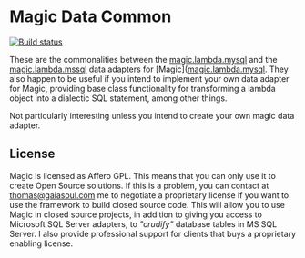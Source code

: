 
# Magic Data Common

[![Build status](https://travis-ci.org/polterguy/magic.data.common.svg?master)](https://travis-ci.org/polterguy/magic.data.common)

These are the commonalities between the [magic.lambda.mysql](https://github.com/polterguy/magic.lambda.mysql) and the 
[magic.lambda.mssql](https://github.com/polterguy/magic.lambda.mssql) data adapters for [Magic]([magic.lambda.mysql](https://github.com/polterguy/magic).
They also happen to be useful if you intend to implement your own data adapter for Magic, providing base class functionality for
transforming a lambda object into a dialectic SQL statement, among other things.

Not particularly interesting unless you intend to create your own magic data adapter.

## License

Magic is licensed as Affero GPL. This means that you can only use it to create Open Source solutions. If this is a problem, you 
can contact at thomas@gaiasoul.com me to negotiate a proprietary license if you want to use the framework to build closed source code. 
This will allow you to use Magic in closed source projects, in addition to giving you access to Microsoft SQL Server adapters, to _"crudify"_ 
database tables in MS SQL Server. I also provide professional support for clients that buys a proprietary enabling license.
